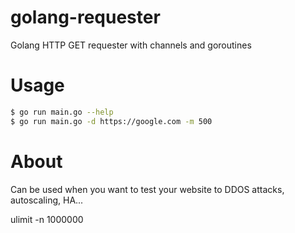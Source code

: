 # golang-requester
Golang HTTP GET requester with channels and goroutines

# Usage

```bash
$ go run main.go --help
$ go run main.go -d https://google.com -m 500
```

# About

Can be used when you want to test your website to DDOS attacks, autoscaling, HA...


ulimit -n 1000000
